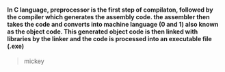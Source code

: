 #### In C language, preprocessor is the first step of compilaton, followed by the compiler which generates the assembly code. the assembler then takes the code and converts into machine language (0 and 1) also known as the object code. This generated object code is then linked with libraries by the linker and the code is processed into an executable file (.exe)

> mickey